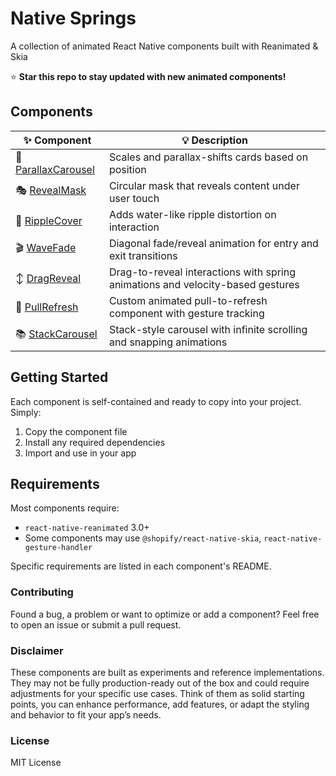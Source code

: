 # Native Springs

A collection of animated React Native components built with Reanimated & Skia

⭐ **Star this repo to stay updated with new animated components!**

## Components

| ✨ Component                              | 💡 Description                                                                 |
| ----------------------------------------- | ------------------------------------------------------------------------------ |
| 🎠 [ParallaxCarousel](./ParallaxCarousel) | Scales and parallax-shifts cards based on position                             |
| 🎭 [RevealMask](./RevealMask)             | Circular mask that reveals content under user touch                            |
| 🌊 [RippleCover](./RippleCover)           | Adds water-like ripple distortion on interaction                               |
| 🎬 [WaveFade](./WaveFade)                 | Diagonal fade/reveal animation for entry and exit transitions                  |
| ↕️ [DragReveal](./DragReveal)             | Drag-to-reveal interactions with spring animations and velocity-based gestures |
| 🔄 [PullRefresh](./PullRefresh)           | Custom animated pull-to-refresh component with gesture tracking                |
| 📚 [StackCarousel](./StackCarousel)       | Stack-style carousel with infinite scrolling and snapping animations           |

## Getting Started

Each component is self-contained and ready to copy into your project. Simply:

1. Copy the component file
2. Install any required dependencies
3. Import and use in your app

## Requirements

Most components require:

- `react-native-reanimated` 3.0+
- Some components may use `@shopify/react-native-skia`, `react-native-gesture-handler`

Specific requirements are listed in each component's README.

### Contributing

Found a bug, a problem or want to optimize or add a component? Feel free to open an issue or submit a pull request.

### Disclaimer

These components are built as experiments and reference implementations.
They may not be fully production-ready out of the box and could require adjustments for your specific use cases.
Think of them as solid starting points, you can enhance performance, add features, or adapt the styling and behavior to fit your app’s needs.

### License

MIT License
